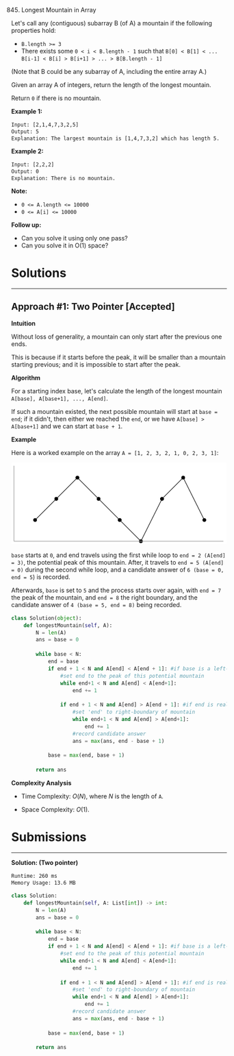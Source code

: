 845. Longest Mountain in Array

Let's call any (contiguous) subarray B (of A) a mountain if the following properties hold:

* `B.length >= 3`
* There exists some `0 < i < B.length - 1` such that `B[0] < B[1] < ... B[i-1] < B[i] > B[i+1] > ... > B[B.length - 1]`

(Note that B could be any subarray of A, including the entire array A.)

Given an array A of integers, return the length of the longest mountain. 

Return `0` if there is no mountain.

**Example 1:**
```
Input: [2,1,4,7,3,2,5]
Output: 5
Explanation: The largest mountain is [1,4,7,3,2] which has length 5.
```

**Example 2:**
```
Input: [2,2,2]
Output: 0
Explanation: There is no mountain.
```

**Note:**

* `0 <= A.length <= 10000`
* `0 <= A[i] <= 10000`

**Follow up:**

* Can you solve it using only one pass?
* Can you solve it in O(1) space?

# Solutions
---
## Approach #1: Two Pointer [Accepted]
**Intuition**

Without loss of generality, a mountain can only start after the previous one ends.

This is because if it starts before the peak, it will be smaller than a mountain starting previous; and it is impossible to start after the peak.

**Algorithm**

For a starting index base, let's calculate the length of the longest mountain `A[base], A[base+1], ..., A[end]`.

If such a mountain existed, the next possible mountain will start at `base = end`; if it didn't, then either we reached the `end`, or we have `A[base] > A[base+1]` and we can start at `base + 1`.

**Example**

Here is a worked example on the array `A = [1, 2, 3, 2, 1, 0, 2, 3, 1]`:

![845_diagram1.png](img/845_diagram1.png)

`base` starts at `0`, and end travels using the first while loop to `end = 2 (A[end] = 3)`, the potential peak of this mountain. After, it travels to `end = 5 (A[end] = 0)` during the second while loop, and a candidate answer of `6 (base = 0, end = 5`) is recorded.

Afterwards, `base` is set to `5` and the process starts over again, with `end = 7` the peak of the mountain, and `end = 8` the right boundary, and the candidate answer of `4 (base = 5, end = 8)` being recorded.

```python
class Solution(object):
    def longestMountain(self, A):
        N = len(A)
        ans = base = 0

        while base < N:
            end = base
            if end + 1 < N and A[end] < A[end + 1]: #if base is a left-boundary
                #set end to the peak of this potential mountain
                while end+1 < N and A[end] < A[end+1]:
                    end += 1

                if end + 1 < N and A[end] > A[end + 1]: #if end is really a peak..
                    #set 'end' to right-boundary of mountain
                    while end+1 < N and A[end] > A[end+1]:
                        end += 1
                    #record candidate answer
                    ans = max(ans, end - base + 1)

            base = max(end, base + 1)

        return ans
```

**Complexity Analysis**

* Time Complexity: $O(N)$, where $N$ is the length of `A`.

* Space Complexity: $O(1)$.

# Submissions
---
**Solution: (Two pointer)**
```
Runtime: 260 ms
Memory Usage: 13.6 MB
```
```python
class Solution:
    def longestMountain(self, A: List[int]) -> int:
        N = len(A)
        ans = base = 0

        while base < N:
            end = base
            if end + 1 < N and A[end] < A[end + 1]: #if base is a left-boundary
                #set end to the peak of this potential mountain
                while end+1 < N and A[end] < A[end+1]:
                    end += 1

                if end + 1 < N and A[end] > A[end + 1]: #if end is really a peak..
                    #set 'end' to right-boundary of mountain
                    while end+1 < N and A[end] > A[end+1]:
                        end += 1
                    #record candidate answer
                    ans = max(ans, end - base + 1)

            base = max(end, base + 1)

        return ans
```